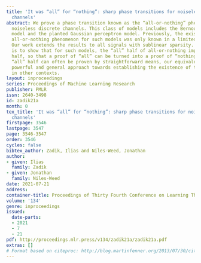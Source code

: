 ```yaml
---
title: 'It was “all” for “nothing”: sharp phase transitions for noiseless discrete
  channels'
abstract: We prove a phase transition known as the “all-or-nothing” phenomenon for
  noiseless discrete channels. This class of models includes the Bernoulli group testing
  model and the planted Gaussian perceptron model. Previously, the existence of the
  all-or-nothing phenomenon for such models was only known in a limited range of parameters.
  Our work extends the results to all signals with sublinear sparsity.  Our main technique
  is to show that for such models, the “all” half of all-or-nothing implies the “nothing”
  half, so that a proof of “all” can be turned into a proof of “nothing.” Since the
  “all” half can often be proven by straightforward means, our equivalence gives a
  powerful and general approach towards establishing the existence of this phenomenon
  in other contexts.
layout: inproceedings
series: Proceedings of Machine Learning Research
publisher: PMLR
issn: 2640-3498
id: zadik21a
month: 0
tex_title: 'It was “all” for “nothing”: sharp phase transitions for noiseless discrete
  channels'
firstpage: 3546
lastpage: 3547
page: 3546-3547
order: 3546
cycles: false
bibtex_author: Zadik, Ilias and Niles-Weed, Jonathan
author:
- given: Ilias
  family: Zadik
- given: Jonathan
  family: Niles-Weed
date: 2021-07-21
address:
container-title: Proceedings of Thirty Fourth Conference on Learning Theory
volume: '134'
genre: inproceedings
issued:
  date-parts:
  - 2021
  - 7
  - 21
pdf: http://proceedings.mlr.press/v134/zadik21a/zadik21a.pdf
extras: []
# Format based on citeproc: http://blog.martinfenner.org/2013/07/30/citeproc-yaml-for-bibliographies/
---
```

